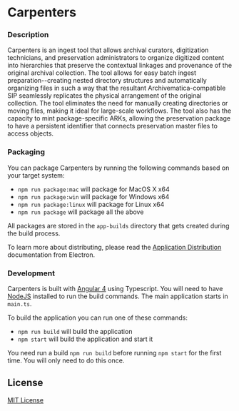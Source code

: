 # Carpenters

### Description

Carpenters is an ingest tool that allows archival curators, digitization technicians, and preservation administrators to organize digitized content into hierarchies that preserve the contextual linkages and provenance of the original archival collection.  The tool allows for easy batch ingest preparation--creating nested directory structures and automatically organizing files in such a way that the resultant Archivematica-compatible SIP seamlessly replicates the physical arrangement of the original collection.  The tool eliminates the need for manually creating directories or moving files, making it ideal for large-scale workflows.  The tool also has the capacity to mint package-specific ARKs, allowing the preservation package to have a persistent identifier that connects preservation master files to access objects.

### Packaging

You can package Carpenters by running the following commands based on your target system:

* `npm run package:mac` will package for MacOS X x64
* `npm run package:win` will package for Windows x64
* `npm run package:linux` will package for Linux x64
* `npm run package` will package all the above

All packages are stored in the `app-builds` directory that gets created during the build process.

To learn more about distributing, please read the [Application Distribution](http://electron.atom.io/docs/tutorial/application-distribution/) documentation from Electron.

### Development

Carpenters is built with [Angular 4](https://angular.io/) using Typescript. You will need to have [NodeJS](https://nodejs.org/en/) installed to run the build commands. The main application starts in `main.ts`.

To build the application you can run one of these commands:

* `npm run build` will build the application
* `npm start` will build the application and start it

You need run a build `npm run build` before running `npm start` for the first time.
You will only need to do this once.

## License

[MIT License](LICENSE.txt)
